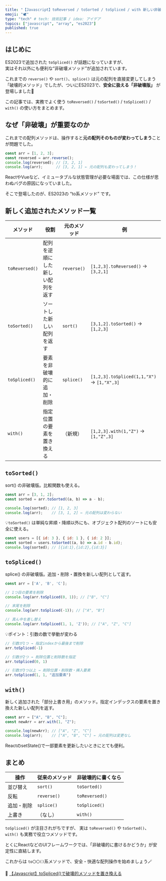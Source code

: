 ```yaml
---
title: "【Javascript】toReversed / toSorted / toSpliced / with 新しい非破壊メソッドまとめ"
emoji: "🕊️"
type: "tech" # tech: 技術記事 / idea: アイデア
topics: ["javascript", "array", "es2023"]
published: true
---
```

## はじめに
ES2023で追加された `toSpliced()` が話題になっていますが、  
実はそれ以外にも便利な“非破壊メソッド”が追加されています。

これまでの `reverse()` や `sort()`、`splice()` は元の配列を直接変更してしまう「破壊的メソッド」でしたが、ついにES2023で、**安全に扱える「非破壊版」** が登場しました🎉

この記事では、実務でよく使う `toReversed()` / `toSorted()` / `toSpliced()` / `with()` の使い方をまとめます。

## なぜ「非破壊」が重要なのか

これまでの配列メソッドは、操作すると**元の配列そのものが変わってしまう**ことが問題でした。

```js
const arr = [1, 2, 3];
const reversed = arr.reverse();
console.log(reversed); // [3, 2, 1]
console.log(arr);      // [3, 2, 1] ← 元の配列も変わってしまう！
```
ReactやVueなど、イミュータブルな状態管理が必要な場面では、この仕様が思わぬバグの原因になっていました。

そこで登場したのが、ES2023の “to系メソッド” です。

##  新しく追加されたメソッド一覧
| メソッド | 役割 | 元のメソッド | 例 |
|-----------|------|---------------|----------------|
| `toReversed()` | 配列を逆順にした新しい配列を返す | `reverse()` | `[1,2,3].toReversed()` → `[3,2,1]` |
| `toSorted()` | ソートした新しい配列を返す | `sort()` | `[3,1,2].toSorted()` → `[1,2,3]` |
| `toSpliced()` | 要素を非破壊的に追加・削除 | `splice()` | `[1,2,3].toSpliced(1,1,"X")` → `[1,"X",3]` |
| `with()` | 指定位置の要素を置き換える | （新規） | `[1,2,3].with(1,"Z")` → `[1,"Z",3]` |

## `toSorted()`
sort() の非破壊版。比較関数も使える。

```js
const arr = [3, 1, 2];
const sorted = arr.toSorted((a, b) => a - b);

console.log(sorted); // [1, 2, 3]
console.log(arr);    // [3, 1, 2] ← 元の配列は変わらない
```
💡`toSorted()` は単純な昇順・降順以外にも、オブジェクト配列のソートにも安全に使える。
```js
const users = [{ id: 3 }, { id: 1 }, { id: 2 }];
const sorted = users.toSorted((a, b) => a.id - b.id);
console.log(sorted); // [{id:1},{id:2},{id:3}]
```

## `toSpliced()`
splice() の非破壊版。追加・削除・置換を新しい配列として返す。

```js
const arr = ['A', 'B', 'C'];

// 1つ目の要素を削除
console.log(arr.toSpliced(0, 1)); // ["B", "C"]

// 末尾を削除
console.log(arr.toSpliced(-1)); // ["A", "B"]

// 真ん中を差し替え
console.log(arr.toSpliced(1, 1, 'Z')); // ["A", "Z", "C"]
```
💡ポイント：引数の数で挙動が変わる
```js
// 引数が1つ → 指定indexから最後まで削除
arr.toSpliced(-1)

// 引数が2つ → 削除位置と削除数を指定
arr.toSpliced(0, 1)

// 引数が3つ以上 → 削除位置・削除数・挿入要素
arr.toSpliced(1, 1, "追加要素")
```

## `with()`
新しく追加された「部分上書き用」のメソッド。指定インデックスの要素を置き換えた新しい配列を返す。
```js
const arr = ["A", "B", "C"];
const newArr = arr.with(1, "Z");

console.log(newArr); // ["A", "Z", "C"]
console.log(arr);    // ["A", "B", "C"] ← 元の配列は変更なし
```
ReactのsetState()で一部要素を更新したいときにとても便利。

## まとめ
| 操作 | 従来のメソッド | 非破壊的に書くなら |
|------|----------------|----------------|
| 並び替え | `sort()` | `toSorted()` |
| 反転 | `reverse()` | `toReversed()` |
| 追加・削除 | `splice()` | `toSpliced()` |
| 上書き | （なし） | `with()` |

`toSpliced()` が注目されがちですが、
実は `toReversed()` や `toSorted()`、`with()` も実務で役立つメソッドです。

とくにReactなどのUIフレームワークでは、「非破壊的に書けるかどうか」が安定性に直結します。

これからは `to〇〇()`系メソッドで、安全・快適な配列操作を始めましょう🪄


📘 [【Javascript】toSpliced()で破壊的メソッドを置き換える](https://zenn.dev/divsawa/articles/20251012-3_teaching-js-tospliced)
